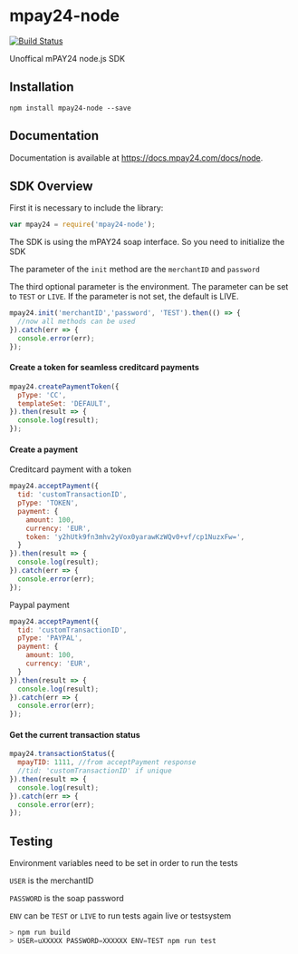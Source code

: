 # mpay24-node

[![Build Status](https://travis-ci.com/tobiaslins/mpay24-node.svg?token=peDG6G3LXx2xP4jx5E91&branch=master)](https://travis-ci.com/tobiaslins/mpay24-node)

Unoffical mPAY24 node.js SDK

## Installation

`npm install mpay24-node --save`

## Documentation

Documentation is available at https://docs.mpay24.com/docs/node.

## SDK Overview

First it is necessary to include the library:
```js
var mpay24 = require('mpay24-node');
```
The SDK is using the mPAY24 soap interface.
So you need to initialize the SDK

The parameter of the `init` method are the `merchantID` and `password`

The third optional parameter is the environment. The parameter can be set to `TEST` or `LIVE`.
If the parameter is not set, the default is LIVE.

```js
mpay24.init('merchantID','password', 'TEST').then(() => {
  //now all methods can be used
}).catch(err => {
  console.error(err);
});
```

#### Create a token for seamless creditcard payments

```js
mpay24.createPaymentToken({
  pType: 'CC',
  templateSet: 'DEFAULT',
}).then(result => {
  console.log(result);
});
```

#### Create a payment

Creditcard payment with a token
```js
mpay24.acceptPayment({
  tid: 'customTransactionID',
  pType: 'TOKEN',
  payment: {
    amount: 100,
    currency: 'EUR',
    token: 'y2hUtk9fn3mhv2yVox0yarawKzWQv0+vf/cp1NuzxFw=',
  }
}).then(result => {
  console.log(result);
}).catch(err => {
  console.error(err);
});
```
Paypal payment
```js
mpay24.acceptPayment({
  tid: 'customTransactionID',
  pType: 'PAYPAL',
  payment: {
    amount: 100,
    currency: 'EUR',
  }
}).then(result => {
  console.log(result);
}).catch(err => {
  console.error(err);
});
```

#### Get the current transaction status

```js
mpay24.transactionStatus({
  mpayTID: 1111, //from acceptPayment response
  //tid: 'customTransactionID' if unique
}).then(result => {
  console.log(result);
}).catch(err => {
  console.error(err);
});
```

## Testing
Environment variables need to be set in order to run the tests

`USER` is the merchantID

`PASSWORD` is the soap password

`ENV` can be `TEST` or `LIVE` to run tests again live or testsystem

```js
> npm run build
> USER=uXXXXX PASSWORD=XXXXXX ENV=TEST npm run test
```
